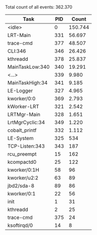 Total count of all events: 362.370

| Task | PID | Count |
| --- | --- | --- |
| \<idle\> | 0 | 150.744 |
| LRT-Main | 331 | 56.697 |
| trace-cmd | 377 | 48.507 |
| CLI:346 | 346 | 26.426 |
| kthreadd | 378 | 25.837 |
| MainTaskLow:340 | 340 | 19.291 |
| \<...\> | 339 | 9.980 |
| MainTaskHigh:34 | 341 | 9.185 |
| LE-Logger | 327 | 4.965 |
| kworker/0:0 | 369 | 2.793 |
| kWorker-LRT | 321 | 2.542 |
| LRTMgr-Main | 328 | 1.651 |
| LrtMgrCyclic:34 | 349 | 1.220 |
| cobalt_printf | 332 | 1.112 |
| LE-System | 325 | 534 |
| TCP-Listen:343 | 343 | 187 |
| rcu_preempt | 15 | 162 |
| kcompactd0 | 25 | 122 |
| kworker/0:1H | 58 | 96 |
| kworker/u2:2 | 63 | 89 |
| jbd2/sda-8 | 89 | 86 |
| kworker/0:1 | 22 | 56 |
| init | 1 | 31 |
| kthreadd | 2 | 25 |
| trace-cmd | 375 | 24 |
| ksoftirqd/0 | 14 | 8 |
